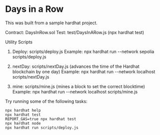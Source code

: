 # Days in a Row

This was built from a sample hardhat project.

Contract: DaysInRow.sol
Test: test/DaysInARow.js (npx hardhat test)

Utility Scripts
1. Deploy: scripts/deploy.js
   Example: npx hardhat run --network sepolia scripts/deploy.js
  
2. nextDay: scripts/nextDay.js (advances the time of the Hardhat blockchain by one day)
   Example: npx hardhat run --network localhost scripts/nextDay.js
   
4. mine: scripts/mine.js (mines a block to set the correct blocktime)
   Example: npx hardhat run --network localhost scripts/mine.js

Try running some of the following tasks:

```shell
npx hardhat help
npx hardhat test
REPORT_GAS=true npx hardhat test
npx hardhat node
npx hardhat run scripts/deploy.js
```
